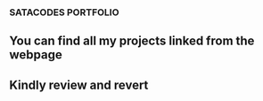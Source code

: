 ### SATACODES PORTFOLIO

## You can find all my projects linked from the webpage

## Kindly review and revert
